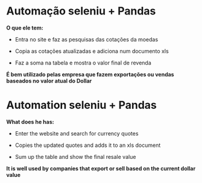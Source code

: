 # Automação seleniu + Pandas

**O que ele tem:**

- Entra no site e faz as pesquisas das cotações da moedas

- Copia as cotações atualizadas e adiciona num documento xls

- Faz a soma na tabela e mostra o valor final de revenda

**É bem utilizado pelas empresa que fazem exportações ou vendas baseados no valor atual do Dollar**

# Automation seleniu + Pandas

**What does he has:**

- Enter the website and search for currency quotes

- Copies the updated quotes and adds it to an xls document

- Sum up the table and show the final resale value

**It is well used by companies that export or sell based on the current dollar value**
